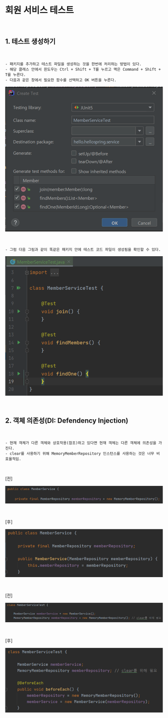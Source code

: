 # 회원 서비스 테스트

<br>

## 1. 테스트 생성하기 

<br>

    - 패키지를 추가하고 테스트 파일을 생성하는 것을 한번에 처리하는 방법이 있다. 
    - 해당 클래스 안에서 윈도우는 Ctrl + Shift + T를 누르고 맥은 Command + Shift + T를 누른다.
    - 다음과 같은 창에서 필요한 함수를 선택하고 OK 버튼을 누른다. 
    
![spring1](https://github.com/daldalhada/SpringbootRec1/blob/master/image/3/3-5/spring1.PNG)

<br>

    - 그럼 다음 그림과 같이 똑같은 패키지 안에 테스트 코드 파일이 생성됨을 확인할 수 있다. 
    
![spring1](https://github.com/daldalhada/SpringbootRec1/blob/master/image/3/3-5/spring2.PNG)

<br>

## 2. 객체 의존성(DI: Defendency Injection) 
<br>

    - 현재 객체가 다른 객체와 상호작용(참조)하고 있다면 현재 객체는 다른 객체에 의존성을 가진다.
    - clear를 사용하기 위해 MemoryMemberRepository 인스턴스를 사용하는 것은 너무 비효율적임.

<br>

[전]
    
![spring1](https://github.com/daldalhada/SpringbootRec1/blob/master/image/3/3-5/spring3.PNG)    
      
<br>

[후]

![spring1](https://github.com/daldalhada/SpringbootRec1/blob/master/image/3/3-5/spring4.PNG) 

<br>

[전]
    
![spring1](https://github.com/daldalhada/SpringbootRec1/blob/master/image/3/3-5/spring5.PNG)    
      
<br>

[후]

![spring1](https://github.com/daldalhada/SpringbootRec1/blob/master/image/3/3-5/spring6.PNG)    
